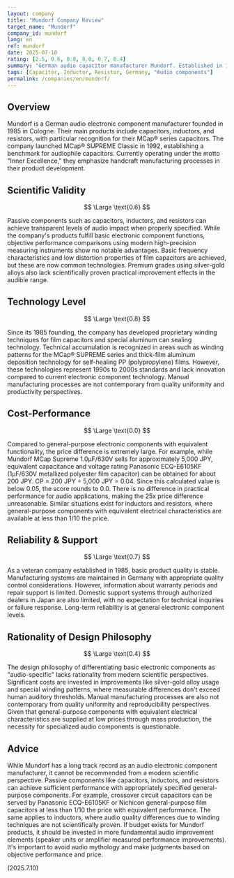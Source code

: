 ```yaml
---
layout: company
title: "Mundorf Company Review"
target_name: "Mundorf"
company_id: mundorf
lang: en
ref: mundorf
date: 2025-07-10
rating: [2.5, 0.6, 0.8, 0.0, 0.7, 0.4]
summary: "German audio capacitor manufacturer Mundorf. Established in 1985, this veteran company is falling behind in performance compared to modern technology. Despite high pricing, general-purpose components with equivalent functionality are available at dramatically lower prices."
tags: [Capacitor, Inductor, Resistor, Germany, "Audio components"]
permalink: /companies/en/mundorf/
---
```


## Overview

Mundorf is a German audio electronic component manufacturer founded in 1985 in Cologne. Their main products include capacitors, inductors, and resistors, with particular recognition for their MCap® series capacitors. The company launched MCap® SUPREME Classic in 1992, establishing a benchmark for audiophile capacitors. Currently operating under the motto "Inner Excellence," they emphasize handcraft manufacturing processes in their product development.

## Scientific Validity

$$ \Large \text{0.6} $$

Passive components such as capacitors, inductors, and resistors can achieve transparent levels of audio impact when properly specified. While the company's products fulfill basic electronic component functions, objective performance comparisons using modern high-precision measuring instruments show no notable advantages. Basic frequency characteristics and low distortion properties of film capacitors are achieved, but these are now common technologies. Premium grades using silver-gold alloys also lack scientifically proven practical improvement effects in the audible range.

## Technology Level

$$ \Large \text{0.8} $$

Since its 1985 founding, the company has developed proprietary winding techniques for film capacitors and special aluminum can sealing technology. Technical accumulation is recognized in areas such as winding patterns for the MCap® SUPREME series and thick-film aluminum deposition technology for self-healing PP (polypropylene) films. However, these technologies represent 1990s to 2000s standards and lack innovation compared to current electronic component technology. Manual manufacturing processes are not contemporary from quality uniformity and productivity perspectives.

## Cost-Performance

$$ \Large \text{0.0} $$

Compared to general-purpose electronic components with equivalent functionality, the price difference is extremely large. For example, while Mundorf MCap Supreme 1.0μF/630V sells for approximately 5,000 JPY, equivalent capacitance and voltage rating Panasonic ECQ-E6105KF (1μF/630V metallized polyester film capacitor) can be obtained for about 200 JPY. CP = 200 JPY ÷ 5,000 JPY = 0.04. Since this calculated value is below 0.05, the score rounds to 0.0. There is no difference in practical performance for audio applications, making the 25x price difference unreasonable. Similar situations exist for inductors and resistors, where general-purpose components with equivalent electrical characteristics are available at less than 1/10 the price.

## Reliability & Support

$$ \Large \text{0.7} $$

As a veteran company established in 1985, basic product quality is stable. Manufacturing systems are maintained in Germany with appropriate quality control considerations. However, information about warranty periods and repair support is limited. Domestic support systems through authorized dealers in Japan are also limited, with no expectation for technical inquiries or failure response. Long-term reliability is at general electronic component levels.

## Rationality of Design Philosophy

$$ \Large \text{0.4} $$

The design philosophy of differentiating basic electronic components as "audio-specific" lacks rationality from modern scientific perspectives. Significant costs are invested in improvements like silver-gold alloy usage and special winding patterns, where measurable differences don't exceed human auditory thresholds. Manual manufacturing processes are also not contemporary from quality uniformity and reproducibility perspectives. Given that general-purpose components with equivalent electrical characteristics are supplied at low prices through mass production, the necessity for specialized audio components is questionable.

## Advice

While Mundorf has a long track record as an audio electronic component manufacturer, it cannot be recommended from a modern scientific perspective. Passive components like capacitors, inductors, and resistors can achieve sufficient performance with appropriately specified general-purpose components. For example, crossover circuit capacitors can be served by Panasonic ECQ-E6105KF or Nichicon general-purpose film capacitors at less than 1/10 the price with equivalent performance. The same applies to inductors, where audio quality differences due to winding techniques are not scientifically proven. If budget exists for Mundorf products, it should be invested in more fundamental audio improvement elements (speaker units or amplifier measured performance improvements). It's important to avoid audio mythology and make judgments based on objective performance and price.

(2025.7.10)